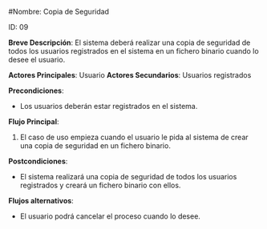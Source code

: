 #Nombre: Copia de Seguridad

ID: 09

**Breve Descripción**: El sistema deberá realizar una copia de seguridad de todos los usuarios registrados en el sistema en un fichero binario cuando lo desee el usuario.

**Actores Principales**: Usuario
**Actores Secundarios**: Usuarios registrados

**Precondiciones**:

   * Los usuarios deberán estar registrados en el sistema.

**Flujo Principal**:

   1. El caso de uso empieza cuando el usuario le pida al sistema de crear una copia de seguridad en un fichero binario.

**Postcondiciones**:

   * El sistema realizará una copia de seguridad de todos los usuarios registrados y creará un fichero binario con ellos.

**Flujos alternativos**:

   * El usuario podrá cancelar el proceso cuando lo desee.
